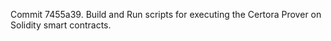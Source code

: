 Commit 7455a39.                    Build and Run scripts for executing the Certora Prover on Solidity smart contracts.